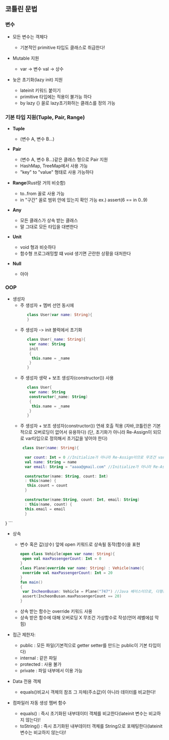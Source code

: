 ## 코틀린 문법
### 변수
  * 모든 변수는 객체다
    - 기본적인 primitive 타입도 클래스로 취급한다!
    
  * Mutable 지원
    - var -> 변수 val -> 상수
    
  * 늦은 초기화(lazy init) 지원
    - lateinit 키워드 붙이기
    - primitive 타입에는 적용이 불가능 하다
    - by lazy {} 꼴로 lazy초기화하는 클래스를 정의 가능
    
### 기본 타입 지원(Tuple, Pair, Range)
  
  * **Tuple** 
    - (변수 A, 변수 B...)
      
  * **Pair**
    - (변수 A, 변수 B...)같은 클래스 형으로 Pair 지원
    - HashMap, TreeMap에서 사용 가능
    - "key" to "value" 형태로 사용 가능하다
      
  * **Range**(Rust랑 거의 비슷함)
    - to..from 꼴로 사용 가능
    - in "구간" 꼴로 범위 안에 있는지 확인 가능 ex.) assert(6 == in 0..9) 
      
  * **Any**
    - 모든 클래스가 상속 받는 클래스
    - 말 그대로 모든 타입을 대변한다
      
  * **Unit**
    - void 형과 비슷하다
    - 함수형 프로그래밍할 떄 void 생기면 곤란한 상황을 대처한다
      
  * **Null**
    - 아아
  
### OOP
  * 생성자
    - 주 생성자 + 멤버 선언 동시에
      ```kotlin
         class User(var name: String){
         }
      ```
    - 주 생성자 -> init 블럭에서 초기화
      ```kotlin
         class User(_name: String){
          var name: String
          init
          {
           this.name = _name
          }
         }
      ```
    - 주 생성자 생략 + 보조 생성자(constructor()) 사용 
      ```kotlin
         class User{
          var name: String
          constructor(_name: String)
          {
           this.name = _name
          }
         }
      ```
    - 주 생성자 + 보조 생성자(constructor()) 연쇄 호출 적용
      (자바,코틀린은 기본적으로 오버로딩이 없어서 유용하다) 
      (단, 초기화가 아니라 Re-Assign이 되므로 var타입으로 정의해서 초기값을 넣어야 한다)
      ```kotlin
       class User(name: String){
       
        var count: Int = 0 //Initialize가 아니라 Re-Assign이므로 무조건 variable타입
        val name: String = name
        var email: String = "aaaa@gmail.com" //Initialize가 아니라 Re-Assign이므로 무조건 variable타입
        
        constructor(name: String, count: Int)
        : this(name) {
         this.count = count
        }
        
        constructor(name:String, count: Int, email: String)
        : this(name, count) {
        this.email = email
        }
   }
      ```
  * 상속 
    - 변수 혹은 값(상수) 앞에 open 키워드로 상속될 동작(함수)을 표현
      ```kotlin
      open class Vehicle(open var name: String){
       open val maxPassengerCount: Int = 0 
      }
      class Plane(override var name: String) : Vehicle(name){
       override val maxPassengerCount: Int = 20
      }
      fun main()
      {
       var IncheonBusan: Vehicle = Plane("747") //Java 베이스이므로, 다형성이 기본임
       assert(IncheonBusan.maxPassengerCount == 20)
      }
      ```
    - 상속 받는 함수는 override 키워드 사용
    - 상속 받은 함수에 대해 오버로딩 X 무조건 가상함수로 작성(언어 레벨에섬 막힘)
    
  * 접근 제한자: 
    - public : 모든 파일(기본적으로 getter setter를 만드는 public이 기본 타입이다)
    - internal : 같은 파일
    - protected : 사용 불가
    - private : 파일 내부에서 이용 가능

  * Data 전용 객체
    - equals()비교시 객체의 참조 그 자체(주소값)이 아니라 데이터를 비교한다!
    
  * 컴파일러 자동 생성 멤버 함수
    - equals() : 즉시 초기화된 내부데이터 객체를 비교한다(lateinit 변수는 비교하지 않는다)!
    - toString() : 즉시 초기화된 내부데이터 객체를 String으로 포매팅한다(lateinit 변수는 비교하지 않는다)!
      

